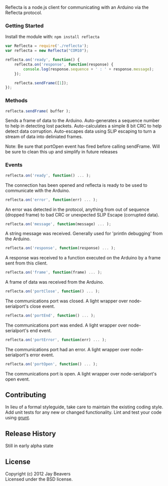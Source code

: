 Reflecta is a node.js client for communicating with an Arduino via the Reflecta protocol.

### Getting Started
Install the module with: `npm install reflecta`

```javascript
var Reflecta = require('./reflecta');
var reflecta = new Reflecta("COM10");

reflecta.on('ready', function() {
    reflecta.on('response', function(response) {
		console.log(response.sequence + ' : ' + response.message);
	});

    reflecta.sendFrame([1]);
});
```

### Methods

```javascript
reflecta.sendFrame( buffer );
```
Sends a frame of data to the Arduino.  Auto-generates a sequence number to help in detecting lost packets.
Auto-calculates a simple 8 bit CRC to help detect data corruption.  Auto-escapes data using SLIP escaping to 
turn a stream of data into deliniated frames.

Note:  Be sure that portOpen event has fired before calling sendFrame.  Will be sure to clean this up and
simplify in future releases

### Events

```javascript
reflecta.on('ready', function() ... );
```

The connection has been opened and reflecta is ready to be used to communicate with the Arduino.

```javascript
reflecta.on('error', function(err) ... );
```

An error was detected in the protocol, anything from out of sequence (dropped frame) to bad CRC or
unexpected SLIP Escape (corrupted data).

```javascript
reflecta.on('message', function(message) ... );
```

A string message was received.  Generally used for 'println debugging' from the Arduino.

```javascript
reflecta.on('response', function(response) ... );
```

A response was received to a function executed on the Arduino by a frame sent from this client.

```javascript
reflecta.on('frame', function(frame) ... );
```

A frame of data was received from the Arduino.

```javascript
reflecta.on('portClose', function() ... );
```

The communications port was closed.  A light wrapper over node-serialport's close event.

```javascript
reflecta.on('portEnd', function() ... );
```

The communications port was ended.  A light wrapper over node-serialport's end event.

```javascript
reflecta.on('portError', function(err) ... );
```

The communications port had an error.  A light wrapper over node-serialport's error event.

```javascript
reflecta.on('portOpen', function() ... );
```

The communications port is open.  A light wrapper over node-serialport's open event.

## Contributing
In lieu of a formal styleguide, take care to maintain the existing coding style. Add unit tests for any new or changed functionality. Lint and test your code using [grunt](https://github.com/cowboy/grunt).

## Release History
Still in early alpha state

## License
Copyright (c) 2012 Jay Beavers  
Licensed under the BSD license.
